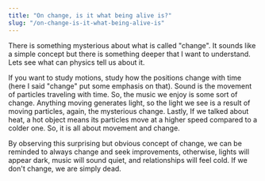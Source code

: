 ```yaml
---
title: "On change, is it what being alive is?"
slug: "/on-change-is-it-what-being-alive-is"
---
```


There is something mysterious about what is called "change". It sounds like a simple concept but there is something deeper that I want to understand. Lets see what can physics tell us about it. 

If you want to study motions, study how the positions change with time (here I said "change" put some emphasis on that). Sound is the movement of particles traveling with time. So, the music we enjoy is some sort of change. Anything moving generates light, so the light we see is a result of moving particles, again, the mysterious change. Lastly, If we talked about heat, a hot object means its particles move at a higher speed compared to a colder one. So, it is all about movement and change.

By observing this surprising but obvious concept of change, we can be reminded to always change and seek improvements, otherwise, lights will appear dark, music will sound quiet, and relationships will feel cold. If we don't change, we are simply dead.
